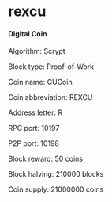 # rexcu
#### Digital Coin

Algorithm: 	Scrypt

Block type: 	Proof-of-Work

Coin name: 	CUCoin

Coin abbreviation: 	REXCU

Address letter: 	R

RPC port: 	10197

P2P port: 	10198

Block reward: 	50 coins

Block halving: 	210000 blocks

Coin supply: 	21000000 coins
